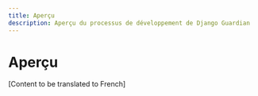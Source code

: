 ```yaml
---
title: Aperçu
description: Aperçu du processus de développement de Django Guardian
---
```


# Aperçu

[Content to be translated to French]

<!-- This page content will be translated from the main English develop/overview.md -->
